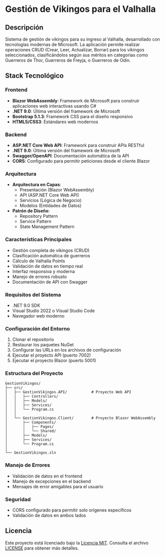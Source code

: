 ﻿# Gestión de Vikingos para el Valhalla

## Descripción
Sistema de gestión de vikingos para su ingreso al Valhalla, desarrollado con tecnologías modernas de Microsoft. La aplicación permite realizar operaciones CRUD (Crear, Leer, Actualizar, Borrar) para los vikingos seleccionados, clasificándolos según sus méritos en categorías como Guerreros de Thor, Guerreros de Freyja, o Guerreros de Odín.

## Stack Tecnológico

### Frontend
- **Blazor WebAssembly**: Framework de Microsoft para construir aplicaciones web interactivas usando C#
- **.NET 9.0**: Última versión del framework de Microsoft
- **Bootstrap 5.1.3**: Framework CSS para el diseño responsivo
- **HTML5/CSS3**: Estándares web modernos

### Backend
- **ASP.NET Core Web API**: Framework para construir APIs RESTful
- **.NET 9.0**: Última versión del framework de Microsoft
- **Swagger/OpenAPI**: Documentación automática de la API
- **CORS**: Configurado para permitir peticiones desde el cliente Blazor

### Arquitectura
- **Arquitectura en Capas**:
  - Presentación (Blazor WebAssembly)
  - API (ASP.NET Core Web API)
  - Servicios (Lógica de Negocio)
  - Modelos (Entidades de Datos)
- **Patrón de Diseño**:
  - Repository Pattern
  - Service Pattern
  - State Management Pattern

### Características Principales
- Gestión completa de vikingos (CRUD)
- Clasificación automática de guerreros
- Cálculo de Valhalla Points
- Validación de datos en tiempo real
- Interfaz responsiva y moderna
- Manejo de errores robusto
- Documentación de API con Swagger

### Requisitos del Sistema
- .NET 9.0 SDK
- Visual Studio 2022 o Visual Studio Code
- Navegador web moderno

### Configuración del Entorno
1. Clonar el repositorio
2. Restaurar los paquetes NuGet
3. Configurar las URLs en los archivos de configuración
4. Ejecutar el proyecto API (puerto 7002)
5. Ejecutar el proyecto Blazor (puerto 5001)

### Estructura del Proyecto
```
GestionVikingos/
├── src/
│   ├── GestionVikingos.API/           # Proyecto Web API
│   │   ├── Controllers/
│   │   ├── Models/
│   │   ├── Services/
│   │   └── Program.cs
│   │
│   └── GestionVikingos.Client/        # Proyecto Blazor WebAssembly
│       ├── Components/
│       │   ├── Pages/
│       │   └── Shared/
│       ├── Models/
│       ├── Services/
│       └── Program.cs
│
└── GestionVikingos.sln
```

### Manejo de Errores
- Validación de datos en el frontend
- Manejo de excepciones en el backend
- Mensajes de error amigables para el usuario

### Seguridad
- CORS configurado para permitir solo orígenes específicos
- Validación de datos en ambos lados

## Licencia
Este proyecto está licenciado bajo la [Licencia MIT](LICENSE). Consulta el archivo [LICENSE](LICENSE.md) para obtener más detalles.
